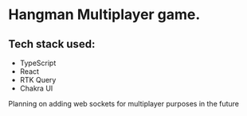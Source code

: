 # Hangman Multiplayer game.

## Tech stack used:

-   TypeScript
-   React
-   RTK Query
-   Chakra UI

Planning on adding web sockets for multiplayer purposes in the future
